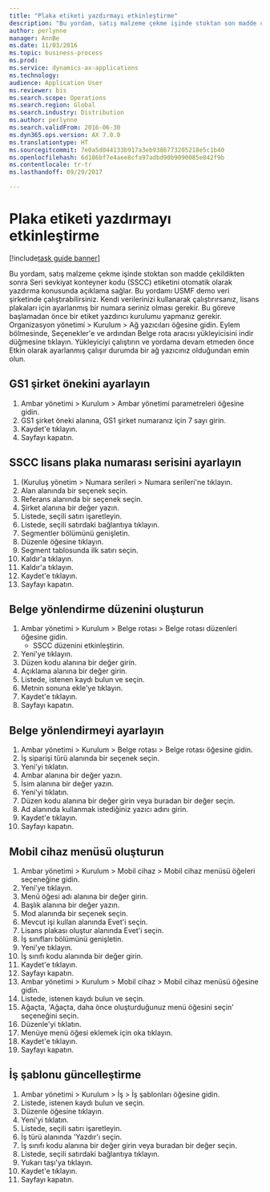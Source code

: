 ```yaml
--- 
title: "Plaka etiketi yazdırmayı etkinleştirme"
description: "Bu yordam, satış malzeme çekme işinde stoktan son madde çekildikten sonra Seri sevkiyat konteyner kodu (SSCC) etiketini otomatik olarak yazdırma konusunda açıklama sağlar."
author: perlynne
manager: AnnBe
ms.date: 11/03/2016
ms.topic: business-process
ms.prod: 
ms.service: dynamics-ax-applications
ms.technology: 
audience: Application User
ms.reviewer: bis
ms.search.scope: Operations
ms.search.region: Global
ms.search.industry: Distribution
ms.author: perlynne
ms.search.validFrom: 2016-06-30
ms.dyn365.ops.version: AX 7.0.0
ms.translationtype: HT
ms.sourcegitcommit: 7e0a5d044133b917a3eb9386773205218e5c1b40
ms.openlocfilehash: 6d186bf7e4aee8cfa97adbd90b9090085e842f9b
ms.contentlocale: tr-tr
ms.lasthandoff: 09/29/2017

---
```

# <a name="enable-license-plate-label-printing"></a>Plaka etiketi yazdırmayı etkinleştirme

[!include[task guide banner](../../includes/task-guide-banner.md)]

Bu yordam, satış malzeme çekme işinde stoktan son madde çekildikten sonra Seri sevkiyat konteyner kodu (SSCC) etiketini otomatik olarak yazdırma konusunda açıklama sağlar. Bu yordamı USMF demo veri şirketinde çalıştırabilirsiniz. Kendi verilerinizi kullanarak çalıştırırsanız, lisans plakaları için ayarlanmış bir numara seriniz olması gerekir. Bu göreve başlamadan önce bir etiket yazdırıcı kurulumu yapmanız gerekir. Organizasyon yönetimi > Kurulum > Ağ yazıcıları öğesine gidin. Eylem bölmesinde, Seçenekler'e ve ardından Belge rota aracısı yükleyicisini indir düğmesine tıklayın. Yükleyiciyi çalıştırın ve yordama devam etmeden önce Etkin olarak ayarlanmış çalışır durumda bir ağ yazıcınız olduğundan emin olun.


## <a name="set-up-the-gs1-company-prefix"></a>GS1 şirket önekini ayarlayın
1. Ambar yönetimi > Kurulum > Ambar yönetimi parametreleri öğesine gidin.
2. GS1 şirket öneki alanına, GS1 şirket numaranız için 7 sayı girin.
3. Kaydet'e tıklayın.
4. Sayfayı kapatın.

## <a name="setup-the-sscc-license-plate-number-sequence"></a>SSCC lisans plaka numarası serisini ayarlayın
1. (Kuruluş yönetim > Numara serileri > Numara serileri'ne tıklayın.
2. Alan alanında bir seçenek seçin.
3. Referans alanında bir seçenek seçin.
4. Şirket alanına bir değer yazın.
5. Listede, seçili satırı işaretleyin.
6. Listede, seçili satırdaki bağlantıya tıklayın.
7. Segmentler bölümünü genişletin.
8. Düzenle öğesine tıklayın.
9. Segment tablosunda ilk satırı seçin.
10. Kaldır'a tıklayın.
11. Kaldır'a tıklayın.
12. Kaydet'e tıklayın.
13. Sayfayı kapatın.

## <a name="create-the-document-route-layout"></a>Belge yönlendirme düzenini oluşturun
1. Ambar yönetimi > Kurulum > Belge rotası > Belge rotası düzenleri öğesine gidin.
    * SSCC düzenini etkinleştirin.  
2. Yeni'ye tıklayın.
3. Düzen kodu alanına bir değer girin.
4. Açıklama alanına bir değer girin.
5. Listede, istenen kaydı bulun ve seçin.
6. Metnin sonuna ekle'ye tıklayın.
7. Kaydet'e tıklayın.
8. Sayfayı kapatın.

## <a name="set-up-the-document-routing"></a>Belge yönlendirmeyi ayarlayın
1. Ambar yönetimi > Kurulum > Belge rotası > Belge rotası öğesine gidin.
2. İş siparişi türü alanında bir seçenek seçin.
3. Yeni'yi tıklatın.
4. Ambar alanına bir değer yazın.
5. İsim alanına bir değer yazın.
6. Yeni'yi tıklatın.
7. Düzen kodu alanına bir değer girin veya buradan bir değer seçin.
8. Ad alanında kullanmak istediğiniz yazıcı adını girin.
9. Kaydet'e tıklayın.
10. Sayfayı kapatın.

## <a name="create-mobile-device-menu"></a>Mobil cihaz menüsü oluşturun
1. Ambar yönetimi > Kurulum > Mobil cihaz > Mobil cihaz menüsü öğeleri seçeneğine gidin.
2. Yeni'ye tıklayın.
3. Menü öğesi adı alanına bir değer girin.
4. Başlık alanına bir değer yazın.
5. Mod alanında bir seçenek seçin.
6. Mevcut işi kullan alanında Evet'i seçin.
7. Lisans plakası oluştur alanında Evet'i seçin.
8. İş sınıfları bölümünü genişletin.
9. Yeni'ye tıklayın.
10. İş sınıfı kodu alanında bir değer girin.
11. Kaydet'e tıklayın.
12. Sayfayı kapatın.
13. Ambar yönetimi > Kurulum > Mobil cihaz > Mobil cihaz menüsü öğesine gidin.
14. Listede, istenen kaydı bulun ve seçin.
15. Ağaçta, 'Ağaçta, daha önce oluşturduğunuz menü öğesini seçin' seçeneğini seçin.
16. Düzenle'yi tıklatın.
17. Menüye menü öğesi eklemek için oka tıklayın.
18. Kaydet'e tıklayın.
19. Sayfayı kapatın.

## <a name="update-a-work-template"></a>İş şablonu güncelleştirme
1. Ambar yönetimi > Kurulum > İş > İş şablonları öğesine gidin.
2. Listede, istenen kaydı bulun ve seçin.
3. Düzenle öğesine tıklayın.
4. Yeni'yi tıklatın.
5. Listede, seçili satırı işaretleyin.
6. İş türü alanında 'Yazdır'ı seçin.
7. İş sınıfı kodu alanına bir değer girin veya buradan bir değer seçin.
8. Listede, seçili satırdaki bağlantıya tıklayın.
9. Yukarı taşı'ya tıklayın.
10. Kaydet'e tıklayın.
11. Sayfayı kapatın.


